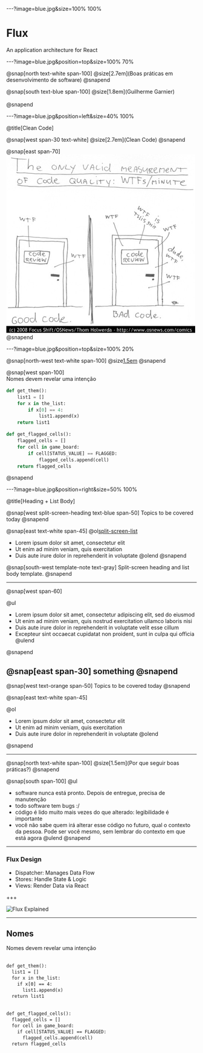 ---?image=blue.jpg&size=100% 100%
# Flux

An application architecture for React

---?image=blue.jpg&position=top&size=100% 70%

@snap[north text-white span-100]
@size[2.7em](Boas práticas em desenvolvimento de software)
@snapend

@snap[south text-blue span-100]
@size[1.8em](Guilherme Garnier)
<br /><br />
@snapend

---?image=blue.jpg&position=left&size=40% 100%

@title[Clean Code]

@snap[west span-30 text-white]
@size[2.7em](Clean Code)
@snapend

@snap[east span-70]
![](images/wtfm.jpg)
@snapend

---?image=blue.jpg&position=top&size=100% 20%

@snap[north-west text-white span-100]
@size[1.5em](Nomes)
@snapend

@snap[west span-100]
<br>
Nomes devem revelar uma intenção

```python
def get_them():
    list1 = []
    for x in the_list:
        if x[0] == 4:
            list1.append(x)
    return list1
```

```python
def get_flagged_cells():
    flagged_cells = []
    for cell in game_board:
        if cell[STATUS_VALUE] == FLAGGED:
            flagged_cells.append(cell)
    return flagged_cells
```
@snapend

---?image=blue.jpg&position=right&size=50% 100%

@title[Heading + List Body]

@snap[west split-screen-heading text-blue span-50]
Topics to be covered today
@snapend

@snap[east text-white span-45]
@ol[split-screen-list](false)
- Lorem ipsum dolor sit amet, consectetur elit
- Ut enim ad minim veniam, quis exercitation
- Duis aute irure dolor in reprehenderit in voluptate
@olend
@snapend

@snap[south-west template-note text-gray]
Split-screen heading and list body template.
@snapend

---

@snap[west span-60]

@ul[](false)
- Lorem ipsum dolor sit amet, consectetur adipiscing elit, sed do eiusmod
- Ut enim ad minim veniam, quis nostrud exercitation ullamco laboris nisi
- Duis aute irure dolor in reprehenderit in voluptate velit esse cillum
- Excepteur sint occaecat cupidatat non proident, sunt in culpa qui officia
@ulend

@snapend

@snap[east span-30]
something
@snapend
---

@snap[west text-orange span-50]
Topics to be covered today
@snapend

@snap[east text-white span-45]

@ol
- Lorem ipsum dolor sit amet, consectetur elit
- Ut enim ad minim veniam, quis exercitation
- Duis aute irure dolor in reprehenderit in voluptate
@olend

@snapend

---

@snap[north text-white span-100]
@size[1.5em](Por que seguir boas práticas?)
@snapend

@snap[south span-100]
@ul[](false)
- software nunca está pronto. Depois de entregue, precisa de manutenção
- todo software tem bugs :/
- código é lido muito mais vezes do que alterado: legibilidade é importante
- você não sabe quem irá alterar esse código no futuro, qual o contexto da pessoa. Pode ser você mesmo, sem lembrar do contexto em que está agora
@ulend
@snapend

---

### Flux Design

- Dispatcher: Manages Data Flow
- Stores: Handle State & Logic
- Views: Render Data via React

+++

![Flux Explained](https://facebook.github.io/flux/img/flux-simple-f8-diagram-explained-1300w.png)

---

## Nomes

Nomes devem revelar uma intenção

<pre><code class="lang-python hljs">
def get_them():
  list1 = []
  for x in the_list:
    if x[0] == 4:
      list1.append(x)
  return list1
</code></pre>

<pre class="fragment" data-fragment-index="1"><code class="lang-python hljs">
def get_flagged_cells():
  flagged_cells = []
  for cell in game_board:
    if cell[STATUS_VALUE] == FLAGGED:
      flagged_cells.append(cell)
  return flagged_cells
</code></pre>
